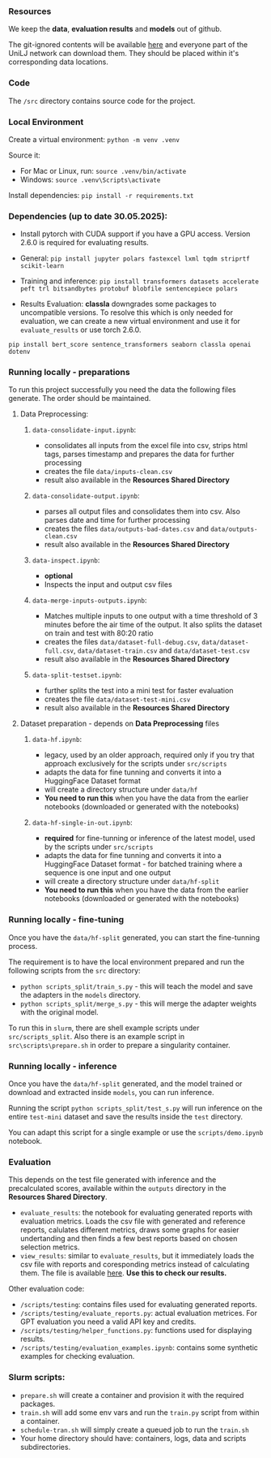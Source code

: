 ### Resources

We keep the **data**, **evaluation results** and **models** out of github.

The git-ignored contents will be available [here](https://unilj-my.sharepoint.com/:f:/g/personal/ms88481_student_uni-lj_si/EhlLZK7SJAxAlZvr1QZSUPQBqva_nnZvL4NGTRz8GnFUMQ?e=twjNdd) and everyone part of the UniLJ network can download them. They should be placed within it's corresponding data locations.

### Code

The `/src` directory contains source code for the project.

### Local Environment

Create a virtual environment: `python -m venv .venv`

Source it:

- For Mac or Linux, run: `source .venv/bin/activate`
- Windows: `source .venv\Scripts\activate`

Install dependencies: `pip install -r requirements.txt`

### Dependencies (up to date 30.05.2025):

- Install pytorch with CUDA support if you have a GPU access. Version 2.6.0 is required for evaluating results.

- General: `pip install jupyter polars fastexcel lxml tqdm striprtf scikit-learn`

- Training and inference: `pip install transformers datasets accelerate peft trl bitsandbytes protobuf blobfile sentencepiece polars`

- Results Evaluation: **classla** downgrades some packages to uncompatible versions. To resolve this which is only needed for evaluation, we can create a new virtual environment and use it for `evaluate_results` or use torch 2.6.0.

`pip install bert_score sentence_transformers seaborn classla openai dotenv`

### Running locally - preparations

To run this project successfully you need the data the following files generate. The order should be maintained.

1. Data Preprocessing:

   1. `data-consolidate-input.ipynb`:

      - consolidates all inputs from the excel file into csv, strips html tags, parses timestamp and prepares the data for further processing
      - creates the file `data/inputs-clean.csv`
      - result also available in the **Resources Shared Directory**

   2. `data-consolidate-output.ipynb`:

      - parses all output files and consolidates them into csv. Also parses date and time for further processing
      - creates the files `data/outputs-bad-dates.csv` and `data/outputs-clean.csv`
      - result also available in the **Resources Shared Directory**

   3. `data-inspect.ipynb`:

      - **optional**
      - Inspects the input and output csv files

   4. `data-merge-inputs-outputs.ipynb`:

      - Matches multiple inputs to one output with a time threshold of 3 minutes before the air time of the output. It also splits the dataset on train and test with 80:20 ratio
      - creates the files `data/dataset-full-debug.csv`, `data/dataset-full.csv`, `data/dataset-train.csv` and `data/dataset-test.csv`
      - result also available in the **Resources Shared Directory**

   5. `data-split-testset.ipynb`:
      - further splits the test into a mini test for faster evaluation
      - creates the file `data/dataset-test-mini.csv`
      - result also available in the **Resources Shared Directory**

2. Dataset preparation - depends on **Data Preprocessing** files

   1. `data-hf.ipynb`:

      - legacy, used by an older approach, required only if you try that approach exclusively for the scripts under `src/scripts`
      - adapts the data for fine tunning and converts it into a HuggingFace Dataset format
      - will create a directory structure under `data/hf`
      - **You need to run this** when you have the data from the earlier notebooks (downloaded or generated with the notebooks)

   2. `data-hf-single-in-out.ipynb`:
      - **required** for fine-tunning or inference of the latest model, used by the scripts under `src/scripts`
      - adapts the data for fine tunning and converts it into a HuggingFace Dataset format - for batched training where a sequence is one input and one output
      - will create a directory structure under `data/hf-split`
      - **You need to run this** when you have the data from the earlier notebooks (downloaded or generated with the notebooks)

### Running locally - fine-tuning

Once you have the `data/hf-split` generated, you can start the fine-tunning process.

The requirement is to have the local environment prepared and run the following scripts from the `src` directory:

- `python scripts_split/train_s.py` - this will teach the model and save the adapters in the `models` directory.
- `python scripts_split/merge_s.py` - this will merge the adapter weights with the original model.

To run this in `slurm`, there are shell example scripts under `src/scripts_split`. Also there is an example script in `src\scripts\prepare.sh` in order to prepare a singularity container.

### Running locally - inference

Once you have the `data/hf-split` generated, and the model trained or download and extracted inside `models`, you can run inference.

Running the script `python scripts_split/test_s.py` will run inference on the entire `test-mini` dataset and save the results inside the `test` directory.

You can adapt this script for a single example or use the `scripts/demo.ipynb` notebook.

### Evaluation

This depends on the test file generated with inference and the precalculated scores, available within the `outputs` directory in the **Resources Shared Directory**.

- `evaluate_results`: the notebook for evaluating generated reports with evaluation metrics. Loads the csv file with generated and reference reports, calulates different metrics, draws some graphs for easier undertanding and then finds a few best reports based on chosen selection metrics.
- `view_results`: similar to `evaluate_results`, but it immediately loads the csv file with reports and coresponding metrics instead of calculating them. The file is available [here](https://unilj-my.sharepoint.com/:x:/g/personal/ms88481_student_uni-lj_si/EaC0oJgOflBHvQ41gMT-AC4Bg7Tz9u-XBi8CF6Ek1KlvjQ?e=QTeJM5). **Use this to check our results.**

Other evaluation code:

- `/scripts/testing`: contains files used for evaluating generated reports.
- `/scripts/testing/evaluate_reports.py`: actual evaluation metrices. For GPT evaluation you need a valid API key and credits.
- `/scripts/testing/helper_functions.py`: functions used for displaying results.
- `/scripts/testing/evaluation_examples.ipynb`: contains some synthetic examples for checking evaluation.

### Slurm scripts:

- `prepare.sh` will create a container and provision it with the required packages.
- `train.sh` will add some env vars and run the `train.py` script from within a container.
- `schedule-tran.sh` will simply create a queued job to run the `train.sh`
- Your home directory should have: containers, logs, data and scripts subdirectories.
